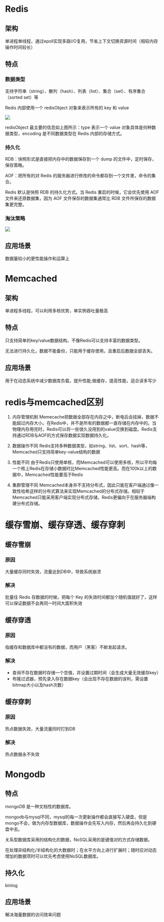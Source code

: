 # Redis

## 架构

单进程单线程，通过epoll实现多路I/O复用，节省上下文切换资源时间（相较内存操作时间较长）

## 特点

### 数据类型

支持字符串（string）、散列（hash）、列表（list）、集合（set）、有序集合（sorted set）等

Redis 内部使用一个 redisObject 对象来表示所有的 key 和 value

![](https://pics6.baidu.com/feed/023b5bb5c9ea15ce598be46bdbb071f53b87b2a5.jpeg?token=3f5ccd21917fb33a2472bbb06b480a56&s=5AA834629B8961495EFDB0C70000E0B1)

redisObject 最主要的信息如上图所示：type 表示一个 value 对象具体是何种数据类型，encoding 是不同数据类型在 Redis 内部的存储方式。

### 持久化

RDB：快照形式是直接把内存中的数据保存到一个 dump 的文件中，定时保存，保存策略。

AOF：把所有的对 Redis 的服务器进行修改的命令都存到一个文件里，命令的集合。

Redis 默认是快照 RDB 的持久化方式。当 Redis 重启的时候，它会优先使用 AOF 文件来还原数据集，因为 AOF 文件保存的数据集通常比 RDB 文件所保存的数据集更完整。

### 淘汰策略

![](https://pics5.baidu.com/feed/6a600c338744ebf83ba823bbb4499c2c6259a78b.png?token=5cbb06d988031e4681b6e2d452889748&s=11A07D3205CA454B4A54A4CE0000C0B2)

## 应用场景

数据量较小的更性能操作和运算上

# Memcached

## 架构

单进程多线程，可以利用多核优势，单实例吞吐量极高

## 特点

只支持简单的key/value数据结构，不像Redis可以支持丰富的数据类型。

无法进行持久化，数据不能备份，只能用于缓存使用，且重启后数据全部丢失。

## 应用场景

用于在动态系统中减少数据库负载，提升性能;做缓存，提高性能，适合读多写少

# redis与memcached区别

1. 内存管理机制
   Memecache把数据全部存在内存之中，断电后会挂掉，数据不能超过内存大小。在Redis中，并不是所有的数据都一直存储在内存中的。当物理内存用完时，Redis可以将一些很久没用到的value交换到磁盘。Redis支持通过RDB与AOF的方式保存数据实现数据持久化。

2. 数据操作不同
   Redis支持多种数据类型，如string、list、sort、hash等，Memcached只支持简单key-value结构的数据

3. 性能不同
   由于Redis只使用单核，而Memcached可以使用多核，所以平均每一个核上Redis在存储小数据时比Memcached性能更高。而在100k以上的数据中，Memcached性能要高于Redis

4. 集群管理不同
   Memcached本身并不支持分布式，因此只能在客户端通过像一致性哈希这样的分布式算法来实现Memcached的分布式存储。相较于Memcached只能采用客户端实现分布式存储，Redis更偏向于在服务器端构建分布式存储。

# 缓存雪崩、缓存穿透、缓存穿刺
## 缓存雪崩
### 原因
大量缓存同时失效，流量达到DB中，导致系统崩溃
### 解决
批量往 Redis 存数据的时候，把每个 Key 的失效时间都加个随机值就好了，这样可以保证数据不会再同一时间大面积失效
## 缓存穿透
### 原因
指缓存和数据库中都没有的数据，而用户（黑客）不断发起请求。
### 解决
* 查询不存在数据时存储一个空值，并设置过期时间（会生成大量无效缓存key）
* 布隆过滤器，预先录入存在数据key（会出现不存在数据的误判，需设置bitmap大小以及hash次数）
## 缓存穿刺
### 原因
热点数据失效，大量流量同时打到DB
### 解决
热点数据永不失效
# Mongodb

## 特点

mongoDB 是一种文档性的数据库。

mongodb与mysql不同，mysql的每一次更新操作都会直接写入硬盘，但是mongo不会，做为内存型数据库，数据操作会先写入内存，然后再会持久化到硬盘中去。

关系型数据库采用的结构化的数据，NoSQL采用的是键值对的方式存储数据。

在处理非结构化/半结构化的大数据时；在水平方向上进行扩展时；随时应对动态增加的数据项时可以优先考虑使用NoSQL数据库。

## 持久化

binlog

## 应用场景

解决海量数据的访问效率问题